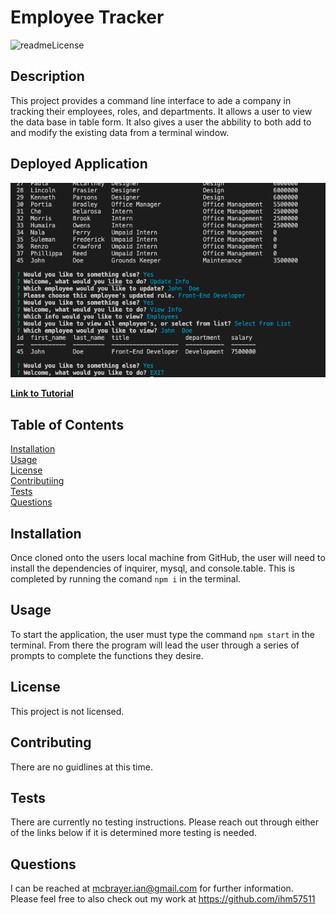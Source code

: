 # Employee Tracker  
  ![readmeLicense](https://img.shields.io/badge/license-none-red.svg)  
  ## Description  
  This project provides a command line interface to ade a company in tracking their employees, roles, and departments. It allows a user to view the data base in table form. It also gives a user the abbility to both add to and modify the existing data from a terminal window.   
    
      
  ## Deployed Application
  ![Employee Tracker](employeeTracker.png)    

       
  **[Link to Tutorial](https://drive.google.com/file/d/1u6FkcfDoV5VFZMvxe5-5qnMKbUU08hWs/view)**  
    
      
  ## Table of Contents   
  [Installation](##Installation)  
  [Usage](##Usage)  
  [License](##License)  
  [Contributiing](##Contributing)  
  [Tests](##Tests)  
  [Questions](##Questions)
    
  ## Installation  
  Once cloned onto the users local machine from GitHub, the user will need to install the dependencies of inquirer, mysql, and console.table. This is completed by running the comand `npm i` in the terminal.  
  ## Usage  
  To start the application, the user must type the command `npm start` in the terminal. From there the program will lead the user through a series of prompts to complete the functions they desire.  
  ## License   
  This project is not licensed.    
  ## Contributing  
  There are no guidlines at this time.  
  ## Tests   
  There are currently no testing instructions. Please reach out through either of the links below if it is determined more testing is needed.  
  ## Questions  
  I can be reached at mcbrayer.ian@gmail.com for further information.  
  Please feel free to also check out my work at https://github.com/ihm57511
